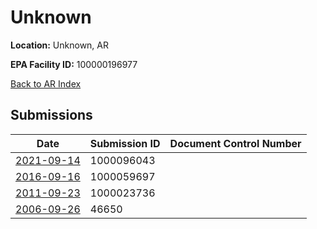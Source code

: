 # Unknown

**Location:** Unknown, AR

**EPA Facility ID:** 100000196977

[Back to AR Index](../../index.md)

## Submissions

| Date | Submission ID | Document Control Number |
|------|--------------|-------------------------|
| [2021-09-14](submissions/1000096043.md) | 1000096043 |  |
| [2016-09-16](submissions/1000059697.md) | 1000059697 |  |
| [2011-09-23](submissions/1000023736.md) | 1000023736 |  |
| [2006-09-26](submissions/46650.md) | 46650 |  |
